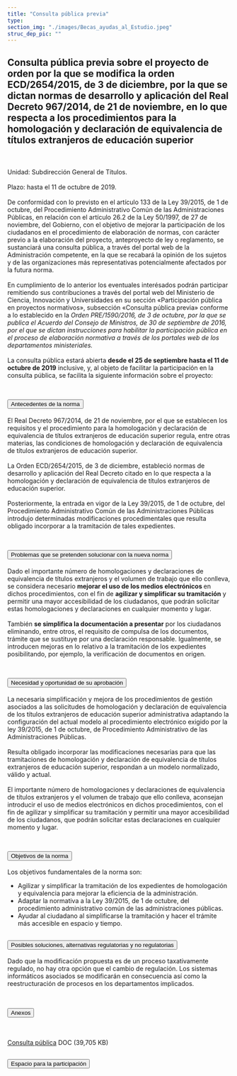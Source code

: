 ```yaml
---
title: "Consulta pública previa"
type: 
section_img: "./images/Becas_ayudas_al_Estudio.jpeg"
struc_dep_pic: ""
---
```

## Consulta pública previa sobre el proyecto de orden por la que se modifica la orden ECD/2654/2015, de 3 de diciembre, por la que se dictan normas de desarrollo y aplicación del Real Decreto 967/2014, de 21 de noviembre, en lo que respecta a los procedimientos para la homologación y declaración de equivalencia de títulos extranjeros de educación superior
<br><br>
Unidad: Subdirección General de Títulos.<br><br>
Plazo: hasta el 11 de octubre de 2019.<br><br>
De conformidad con lo previsto en el artículo 133 de la Ley 39/2015, de 1 de octubre, del Procedimiento Administrativo Común de las Administraciones Públicas, en relación con el artículo 26.2 de la Ley 50/1997, de 27 de noviembre, del Gobierno, con el objetivo de mejorar la participación de los ciudadanos en el procedimiento de elaboración de normas, con carácter previo a la elaboración del proyecto, anteproyecto de ley o reglamento, se sustanciará una consulta pública, a través del portal web de la Administración competente, en la que se recabará la opinión de los sujetos y de las organizaciones más representativas potencialmente afectados por la futura norma.<br><br>
En cumplimiento de lo anterior los eventuales interésados podrán participar remitiendo sus contribuciones a través del portal web del Ministerio de Ciencia, Innovación y Universidades en su sección «Participación pública en proyectos normativos», subsección «Consulta pública previa» conforme a lo establecido en la <i>Orden PRE/1590/2016, de 3 de octubre, por la que se publica el Acuerdo del Consejo de Ministros, de 30 de septiembre de 2016, por el que se dictan instrucciones para habilitar la participación pública en el proceso de elaboración normativa a través de los portales web de los departamentos ministeriales.</i><br><br>
La consulta pública estará abierta <b>desde el 25 de septiembre hasta el 11 de octubre de 2019</b> inclusive, y, al objeto de facilitar la participación en la consulta pública, se facilita la siguiente información sobre el proyecto:<br><br>
    <article>
        <div class="container container_xl_accoordion p-0">
            <div class="row mt-4">
                <div class="col-lg-12 content_collapse mb-120">
                                <div class="accordion" id="accordionPanelsStayOpenExample">
                                    <div class="accordion-item">
                                        <h2 class="accordion-header" id="panelsStayOpen-headingOne">
                                            <button class="accordion-button collapsed" type="button" data-bs-toggle="collapse" data-bs-target="#panelsStayOpen-collapseOne" aria-expanded="false" aria-controls="panelsStayOpen-collapseOne">
                                               Antecedentes de la norma
                                            </button>
                                        </h2>
                                        <div id="panelsStayOpen-collapseOne" class="accordion-collapse collapse " aria-labelledby="panelsStayOpen-headingOne">
                                            <div class="accordion-body">
                                                <article id="section_link">
                                                    <div class="container-fluid">
                                                        <div class="row">
                                                            <div class="col-12">
                                                               El Real Decreto 967/2014, de 21 de noviembre, por el que se establecen los requisitos y el procedimiento para la homologación y declaración de equivalencia de títulos extranjeros de educación superior regula, entre otras materias, las condiciones de homologación y declaración de equivalencia de títulos extranjeros de educación superior.<br><br>
								La Orden ECD/2654/2015, de 3 de diciembre, estableció normas de desarrollo y aplicación del Real Decreto citado en lo que respecta a la homologación y declaración de equivalencia de títulos extranjeros de educación superior. <br><br>
								Posteriormente, la entrada en vigor de la Ley 39/2015, de 1 de octubre, del Procedimiento Administrativo Común de las Administraciones Públicas introdujo determinadas modificaciones procedimentales que resulta obligado incorporar a la tramitación de tales expedientes. <br><br>
                                                            </div>
                                                        </div>
                                                    </div>
                                                </article>
                                            </div>
                                        </div>
                                    </div>
                                    <div class="accordion-item">
                                        <h2 class="accordion-header" id="panelsStayOpen-headingTwo">
                                            <button class="accordion-button collapsed" type="button" data-bs-toggle="collapse" data-bs-target="#panelsStayOpen-collapseTwo" aria-expanded="false">
                                                Problemas que se pretenden solucionar con la nueva norma
                                            </button>
                                        </h2>
                                        <div id="panelsStayOpen-collapseTwo" class="accordion-collapse collapse" aria-labelledby="panelsStayOpen-headingTwo">
                                            <div class="accordion-body">
                                                <article id="section_link">
                                                    <div class="container-fluid">
                                                        <div class="row">
                                                            <div class="col-12">
								Dado el importante número de homologaciones y declaraciones de equivalencia de títulos extranjeros y el volumen de trabajo que ello conlleva, se considera necesario <b>mejorar el uso de los medios electrónicos </b>en dichos procedimientos, con el fin de <b>agilizar y simplificar su tramitación</b> y permitir una mayor accesibilidad de los ciudadanos, que podrán solicitar estas homologaciones y declaraciones en cualquier momento y lugar.<br><br>
								También <b>se simplifica la documentación a presentar</b> por los ciudadanos eliminando, entre otros, el requisito de compulsa de los documentos, trámite que se sustituye por una declaración responsable. Igualmente, se introducen mejoras en lo relativo a la tramitación de los expedientes posibilitando, por ejemplo, la verificación de documentos en origen.<br><br>
                                                            </div>
                                                        </div>
                                                    </div>
                                                </article>
                                            </div>
                                        </div>
				</div>
                                    <div class="accordion-item">
                                        <h2 class="accordion-header" id="panelsStayOpen-headingTree">
                                            <button class="accordion-button collapsed" type="button" data-bs-toggle="collapse" data-bs-target="#panelsStayOpen-collapseTree" aria-expanded="false">
                                                 Necesidad y oportunidad de su aprobación
                                            </button>
                                        </h2>
                                        <div id="panelsStayOpen-collapseTree" class="accordion-collapse collapse" aria-labelledby="panelsStayOpen-headingTree">
                                            <div class="accordion-body">
                                                <article id="section_link">
                                                    <div class="container-fluid">
                                                        <div class="row">
                                                            <div class="col-12">
                                                        	La necesaria simplificación y mejora de los procedimientos de gestión asociados a las solicitudes de homologación y declaración de equivalencia de los títulos extranjeros de educación superior administrativa adaptando la configuración del actual modelo al procedimiento electrónico exigido por la ley 39/2015, de 1 de octubre, de Procedimiento Administrativo de las Administraciones Públicas.<br><br>
								Resulta obligado incorporar las modificaciones necesarias para que las tramitaciones de homologación y declaración de equivalencia de títulos extranjeros de educación superior, respondan a un modelo normalizado, válido y actual.<br><br>
								El importante número de homologaciones y declaraciones de equivalencia de títulos extranjeros y el volumen de trabajo que ello conlleva, aconsejan introducir el uso de medios electrónicos en dichos procedimientos, con el fin de agilizar y simplificar su tramitación y permitir una mayor accesibilidad de los ciudadanos, que podrán solicitar estas declaraciones en cualquier momento y lugar.<br><br>
								</div>
                                                        </div>
                                                    </div>
                                                </article>
                                            </div>
                                        </div>
                                    </div>
                                    <div class="accordion-item">
                                        <h2 class="accordion-header" id="panelsStayOpen-headingFour">
                                            <button class="accordion-button collapsed" type="button" data-bs-toggle="collapse" data-bs-target="#panelsStayOpen-collapseFour" aria-expanded="false">
                                                Objetivos de la norma
						</button>
                                        </h2>
                                        <div id="panelsStayOpen-collapseFour" class="accordion-collapse collapse" aria-labelledby="panelsStayOpen-headingFour">
                                            <div class="accordion-body">
                                                <article id="section_link">
                                                    <div class="container-fluid">
                                                        <div class="row">
                                                            <div class="col-12">
                                                              Los objetivos fundamentales de la norma son:
								<ul>
									<li>Agilizar y simplificar la tramitación de los expedientes de homologación y equivalencia para mejorar la eficiencia de la administración.</li>
									<li>Adaptar la normativa a la Ley 39/2015, de 1 de octubre, del procedimiento administrativo común de las administraciones públicas. </li>
									<li>Ayudar al ciudadano al simplificarse la tramitación y hacer el trámite más accesible en espacio y tiempo. </li>
								</ul>
                                                          </div>
                                                        </div>
                                                    </div>
                                                </article>
                                            </div>
                                        </div>
					</div>
										<div class="accordion-item">
                                        <h2 class="accordion-header" id="panelsStayOpen-headingFive">
                                            <button class="accordion-button collapsed" type="button" data-bs-toggle="collapse" data-bs-target="#panelsStayOpen-collapseFive" aria-expanded="false">
                                                Posibles soluciones, alternativas regulatorias y no regulatorias
                                            </button>
                                        </h2>
                                        <div id="panelsStayOpen-collapseFive" class="accordion-collapse collapse" aria-labelledby="panelsStayOpen-headingFive">
                                            <div class="accordion-body">
                                                <article id="section_link">
                                                    <div class="container-fluid">
                                                        <div class="row">
                                                            <div class="col-12">
                                                                Dado que la modificación propuesta es de un proceso taxativamente regulado, no hay otra opción que el cambio de regulación. Los sistemas informáticos asociados se modificarán en consecuencia así como la reestructuración de procesos en los departamentos implicados.<br><br>
                                                            </div>
                                                        </div>
                                                    </div>
                                                </article>
                                            </div>
                                        </div>
                                    </div>
										<div class="accordion-item">
                                        <h2 class="accordion-header" id="panelsStayOpen-headingSix">
                                            <button class="accordion-button collapsed" type="button" data-bs-toggle="collapse" data-bs-target="#panelsStayOpen-collapseSix" aria-expanded="false">
                                                Anexos
                                            </button>
                                        </h2>
                                        <div id="panelsStayOpen-collapseSix" class="accordion-collapse collapse" aria-labelledby="panelsStayOpen-headingSix">
                                            <div class="accordion-body">
                                                <article id="section_link">
                                                    <div class="container-fluid">
                                                        <div class="row">
                                                            <div class="col-12">
																<div class="col-lg-12 cards_download_cnt">  
																	<div class="row"> 
																		<div class="download_card"> 
																			<a class="card" href="{{<siteurl>}}/documentos/word/tu_administracion/Consulta_publica_procedimientos_homologacion.docx" target="_blank"> 
																			<div class="card-header"> 
																				<i class="fal fa-download"></i> 
																			</div> 
																			</a> 
																			<div class="card-body"> 
																				<p class="text_file"><a class="card" href="{{<siteurl>}}documentos/word/tu_administracion/Consulta_publica_procedimientos_homologacion.docx" target="_blank">			<span class="tit">Consulta pública</span></a> <i class="fal fa-file-word text-primary"></i>
                                                                                DOC (39,705 KB)
																			</div>
																		</div>
																	</div>
																</div>
															</div>
														</div>
													</div>
                                                </article>
                                            </div>
                                        </div>
                                    </div>
					<div class="accordion-item">
                                        <h2 class="accordion-header" id="panelsStayOpen-headingSeven">
                                            <button class="accordion-button collapsed" type="button" data-bs-toggle="collapse" data-bs-target="#panelsStayOpen-collapseSeven" aria-expanded="false">
                                                Espacio para la participación
                                            </button>
                                        </h2>
                                        <div id="panelsStayOpen-collapseSeven" class="accordion-collapse collapse" aria-labelledby="panelsStayOpen-headingSeven">
                                            <div class="accordion-body">
                                                <article id="section_link">
                                                    <div class="container-fluid">
                                                        <div class="row">
                                                            <div class="col-12">
 							</div>
                                            </div>
                                        </div>
                                    </article>
                                </div>
                            </div>
                        </div>         
                    </div>
                </div>
            </div>
        </div>
    </article>
</section>